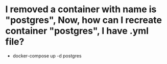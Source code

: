 # I removed a container with name is "postgres", Now, how can I recreate container "postgres", I have .yml file?
-  docker-compose up -d postgres

